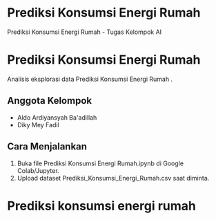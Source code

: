 #  Prediksi Konsumsi Energi Rumah
  Prediksi Konsumsi Energi Rumah - Tugas Kelompok AI
#  Prediksi Konsumsi Energi Rumah 
Analisis eksplorasi data Prediksi Konsumsi 
Energi Rumah .  

## Anggota Kelompok  

- Aldo Ardiyansyah Ba'adillah
- Diky Mey Fadil

## Cara Menjalankan  
1. Buka file Prediksi Konsumsi Energi Rumah.ipynb di Google Colab/Jupyter.  
2. Upload dataset  Prediksi_Konsumsi_Energi_Rumah.csv saat diminta.
# Prediksi konsumsi energi rumah

